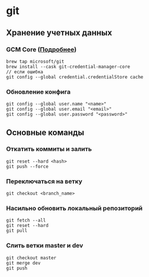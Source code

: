 # git

## Хранение учетных данных
### GCM Core ([Подробнее](https://docs.github.com/en/get-started/getting-started-with-git/caching-your-github-credentials-in-git))
```
brew tap microsoft/git
brew install --cask git-credential-manager-core
// если ошибка
git config --global credential.credentialStore cache
```

### Обновление конфига
```
git config --global user.name "<name>"
git config --global user.email "<email>"
git config --global user.password "<password>"
```

## Основные команды
### Откатить коммиты и залить
```
git reset --hard <hash>
git push --force
```

### Переключаться на ветку
```
git checkout <branch_name>
```

### Насильно обновить локальный репозиторий
```
git fetch --all
git reset --hard
git pull
```

### Слить ветки master и dev
```
git checkout master
git merge dev
git push
```
